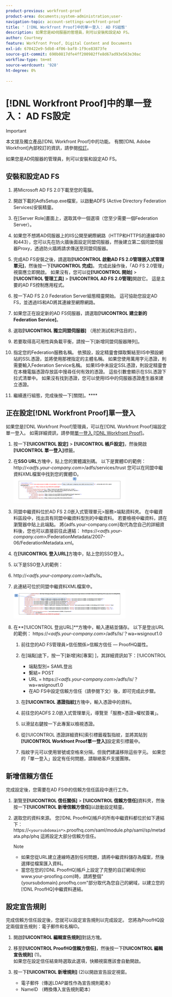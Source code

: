 ```yaml
---
product-previous: workfront-proof
product-area: documents;system-administration;user-
navigation-topic: account-settings-workfront-proof
title: ' [!DNL Workfront Proof]中的單一登入： AD FS組態'
description: 如果您是AD伺服器的管理員，則可以安裝和設定AD FS。
author: Courtney
feature: Workfront Proof, Digital Content and Documents
exl-id: 670422e9-5db8-4f06-baf8-1f9ce83873fe
source-git-commit: 690b0817dfe4ff200982ffe8d67ad93e563e30ac
workflow-type: tm+mt
source-wordcount: '928'
ht-degree: 0%

---
```


# [!DNL Workfront Proof]中的單一登入： AD FS設定

>[!IMPORTANT]
>
>本文提及獨立產品[!DNL Workfront Proof]中的功能。 有關[!DNL Adobe Workfront]內部校訂的資訊，請參閱[校訂](../../../review-and-approve-work/proofing/proofing.md)。

如果您是AD伺服器的管理員，則可以安裝和設定AD FS。

## 安裝和設定AD FS

1. 將Microsoft AD FS 2.0下載至您的電腦。
1. 開啟下載的AdfsSetup.exe檔案，以啟動ADFS (Active Directory Federation Services)安裝精靈。
1. 在[Server Role]畫面上，選取其中一個選項（您至少需要一個Federation Server）。
1. 如果您不想將AD伺服器上的IIS公開至網際網路（HTTP和HTTPS的連線埠80和443），您可以先在防火牆後面設定同盟伺服器，然後建立第二個同盟伺服器Proxy，透過防火牆將請求傳送至同盟伺服器。
1. 完成AD FS安裝之後，請選取&#x200B;**[!UICONTROL 啟動AD FS 2.0管理嵌入式管理單元]**，然後按一下&#x200B;**[!UICONTROL 完成]**。 完成此操作後，「AD FS 2.0管理」視窗應立即開啟。 如果沒有，您可以從&#x200B;**[!UICONTROL 開始]** > **[!UICONTROL 管理工具]** > **[!UICONTROL AD FS 2.0管理]**&#x200B;開啟它。 這是主要的AD FS控制應用程式。

1. 按一下AD FS 2.0 Federation Server組態精靈開始。
這可協助您設定AD FS，並透過IIS和AD將其連線至網際網路。
1. 如果您正在設定新的AD FS伺服器，請選取&#x200B;**[!UICONTROL 建立新的Federation Service]**。
1. 選取&#x200B;**[!UICONTROL 獨立同盟伺服器]** （用於測試和評估目的）。

1. 若要取得高可用性與負載平衡，請按一下[新增同盟伺服器陣列]。
1. 指定您的Federation服務名稱。
依預設，設定精靈會擷取繫結至IIS中預設網站的SSL憑證，並將使用那裡指定的主體名稱。 如果您使用萬用字元憑證，則需要輸入Federation Service名稱。
如果IIS中未設定SSL憑證，則設定精靈會在本機電腦憑證存放區中搜尋任何有效的憑證。 這些引數會顯示在SSL憑證下拉式清單中。 如果沒有找到憑證，您可以使用IIS中的伺服器憑證產生器來建立憑證。

1. 繼續進行組態，完成後按一下[關閉]。****

## 正在設定[!DNL Workfront Proof]單一登入

如果您是[!DNL Workfront Proof]管理員，可以在[!DNL Workfront Proof]端設定單一登入。 如需詳細資訊，請參閱[單一登入 [!DNL Workfront Proof]](../../../workfront-proof/wp-acct-admin/managing-security/single-sign-on-overview.md)。

1. 按一下&#x200B;**[!UICONTROL 設定]** > **[!UICONTROL 帳戶設定]**，然後開啟&#x200B;**[!UICONTROL 單一登入]**&#x200B;標籤。

1. 在&#x200B;**SSO URL**方塊中，貼上您的實體識別碼。
以下是實體ID的範例：
http://*&lt;adfs.your-company.com>*/adfs/services/trust
您可以在同盟中繼資料XML檔案中找到您的實體ID。
   ![ProofHQ_configuration_02.png](assets/proofhq-configuration-02-350x80.png)

1. 同盟中繼資料位於AD FS 2.0嵌入式管理單元>服務>端點資料夾。 在中繼資料區段中，找出具有同盟中繼資料型別的中繼資料。 若要檢視中繼資料，請在瀏覽器中貼上此端點。 將{adfs.your-company.com}取代為您自己的詳細資料後，您也可以直接前往此連結： https://*&lt;adfs.your-company.com>*/FederationMetadata/2007-06/FederationMetadata.xml。
1. 在&#x200B;**[!UICONTROL 登入URL]**&#x200B;方塊中，貼上您的SSO登入。
1. 以下是SSO登入的範例：
1. http://*&lt;adfs.your-company.com>*/adfs/ls。
1. 此連結可位於同盟中繼資料XML檔案中。
   ![ProofHQ_configuration_03.png](assets/proofhq-configuration-03-350x90.png)

1. 在&#x200B;**[!UICONTROL 登出URL]**方塊中，輸入連結並儲存。
以下是登出URL的範例：
https://*&lt;adfs.your-company.com>*/adfs/ls/？wa=wsignout1.0

   1. 前往您的AD FS管理員>信任關係>信賴方信任 — ProofHQ屬性。
   1. 在[端點]底下，按一下[新增]和[專案] ]，其詳細資訊如下：[!UICONTROL 

      * 端點型別= SAML登出
      * 繫結= POST
      * URL = https://*&lt;adfs.your-company.com*>/adfs/ls/？wa=wsignout1.0
      * 在AD FS中設定信賴方信任（請參閱下文）後，即可完成此步驟。
   1. 在&#x200B;**[!UICONTROL 憑證指紋]**&#x200B;方塊中，輸入憑證中的資料。
   1. 前往您的ADFS 2.0嵌入式管理單元，導覽至「服務>憑證>權杖簽署」。
   1. 以滑鼠右鍵按一下此專案以檢視憑證。
   1. 從[!UICONTROL 憑證詳細資料]索引標籤複製指紋，並將其貼到&#x200B;**[!UICONTROL Workfront Proof單一登入]**&#x200B;設定索引標籤中。

   1. 指紋字元可以使用冒號或空格來分隔，但我們建議移除這些字元。 如果您的「單一登入」設定有任何問題，請聯絡客戶支援團隊。


## 新增信賴方信任

完成設定後，您需要在AD FS中的信賴方信任區段中進行工作。

1. 瀏覽至&#x200B;**[!UICONTROL 信任關係]** > **[!UICONTROL 信賴方信任]**&#x200B;資料夾，然後按一下&#x200B;**[!UICONTROL 新增信賴方信任]**&#x200B;以啟動設定精靈。

1. 選取您的資料來源。
您[!DNL ProofHQ]帳戶的所有中繼資料都位於如下連結下：
https://`<yoursubdomain*>`.proofhq.com/saml/module.php/saml/sp/metadata.php/phq
這將設定大部分信賴方信任。

   >[!NOTE]
   >
   >* 如果您從URL建立連線時遇到任何問題，請將中繼資料儲存為檔案，然後選擇從檔案匯入資料。
   >* 當您在您的[!DNL ProofHQ]帳戶上設定了完整的自訂網域(例如www.your-proofing.com)時，請將整個&quot;{yoursubdomain}.proofhq.com&quot;部分取代為您自己的網域，以建立您的[!DNL ProofHQ]中繼資料連結。


## 設定宣告規則

完成信賴方信任設定後，您就可以設定宣告規則以完成設定。 您將為ProofHQ設定兩個宣告規則：電子郵件和名稱ID。

1. 開啟&#x200B;**[!UICONTROL 編輯宣告規則]**&#x200B;對話方塊。
1. 移至&#x200B;**[!UICONTROL ProofHQ信賴方信任]**，然後按一下&#x200B;**[!UICONTROL 編輯宣告規則]** (1)。\
   如果您在設定信任結束時選取此選項，快顯視窗應該會自動開啟。

1. 按一下&#x200B;**[!UICONTROL 新增規則]** (2)以開啟宣告設定視窗。

   * 電子郵件（傳送LDAP屬性作為宣告規則範本）
   * NameID （轉換傳入宣告規則範本）
